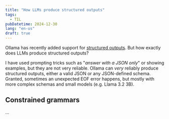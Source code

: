 ```yaml
---
title: "How LLMs produce structured outputs"
tags:
  - TIL
pubDatetime: 2024-12-30
lang: "en-us"
draft: true
---
```


Ollama has recently added support for [structured outputs](https://ollama.com/blog/structured-outputs). But how exactly does LLMs produce structured outputs?

I have used prompting tricks such as "_answer with a JSON only_" or showing examples, but they are not very reliable. Ollama can _very_ reliably produce structured outputs, either a valid JSON or any JSON-defined schema. Granted, sometimes an unexpected EOF error happens, but mostly with more complex schemas and small models (e.g. Llama 3.2 3B).

## Constrained grammars

...
